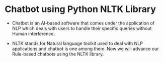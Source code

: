 # Chatbot using Python NLTK Library

* Chatbot is an AI-based software that comes under the application of NLP which deals with users to
handle their specific queries without Human interference.

* NLTK stands for Natural language toolkit used to deal with NLP applications and chatbot is one
among them. Now we will advance our Rule-based chatbots using the NLTK library.
